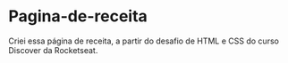 # Pagina-de-receita
Criei essa página de receita, a partir do desafio de HTML e CSS do curso Discover da Rocketseat.
